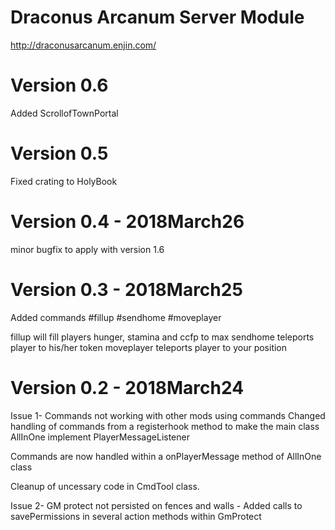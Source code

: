 # Draconus Arcanum Server Module

http://draconusarcanum.enjin.com/



Version 0.6
=========================
Added ScrollofTownPortal


Version 0.5
=========================
Fixed crating to HolyBook


Version 0.4 - 2018March26
=========================
minor bugfix to apply with version 1.6


Version 0.3 - 2018March25
=========================

Added commands
#fillup <player>
#sendhome <player>
#moveplayer <player>

fillup will fill players hunger, stamina and ccfp to max
sendhome teleports player to his/her token
moveplayer teleports player to your position



Version 0.2 - 2018March24
=========================


Issue 1- Commands not working with other mods using commands 
Changed handling of commands from a registerhook method to make the  main class AllInOne implement PlayerMessageListener

Commands are now handled within a onPlayerMessage method of AllInOne class

Cleanup of uncessary code in CmdTool class.



Issue 2- GM protect not persisted on fences and walls - 
Added calls to savePermissions in several action methods within GmProtect


